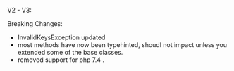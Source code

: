 V2 - V3:

Breaking Changes:
+ InvalidKeysException updated
+ most methods have now been typehinted, shoudl not impact unless you extended some of the base classes.
+ removed support for php 7.4
.
